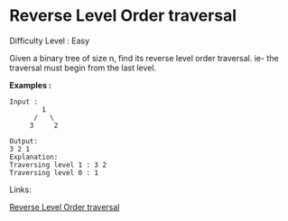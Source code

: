 # Reverse Level Order traversal

Difficulty Level : Easy

Given a binary tree of size n, find its reverse level order traversal. ie- the traversal must begin from the last level.

**Examples :**

```
Input :
        1
      /   \
     3     2

Output: 
3 2 1
Explanation:
Traversing level 1 : 3 2
Traversing level 0 : 1
```

Links:

[Reverse Level Order traversal](https://www.geeksforgeeks.org/problems/reverse-level-order-traversal/1)
